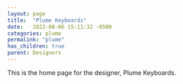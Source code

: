 ```yaml
---
layout: page
title:  "Plume Keyboards"
date:   2022-08-06 15:11:32 -0500
categories: plume
permalink: "plume"
has_children: true
parent: Designers
---
```

This is the home page for the designer, Plume Keyboards.
